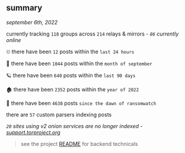 
## summary
_september 6th, 2022_

currently tracking `118` groups across `214` relays & mirrors - _`86` currently online_

⏲ there have been `12` posts within the `last 24 hours`

🦈 there have been `1044` posts within the `month of september`

🪐 there have been `640` posts within the `last 90 days`

🏚 there have been `2352` posts within the `year of 2022`

🦕 there have been `4638` posts `since the dawn of ransomwatch`

there are `57` custom parsers indexing posts

_`20` sites using v2 onion services are no longer indexed - [support.torproject.org](https://support.torproject.org/onionservices/v2-deprecation/)_

> see the project [README](https://github.com/joshhighet/ransomwatch#ransomwatch--) for backend technicals
